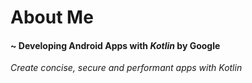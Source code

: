 # About Me
#### ~ Developing Android Apps with _Kotlin_ by Google

_Create concise, secure and performant apps with Kotlin_
